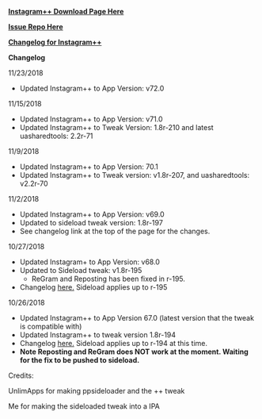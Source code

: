 
**[Instagram++ Download Page Here](https://github.com/JMccormick264/InstagramPP/releases)**

**[Issue Repo Here](https://github.com/eni9889/IG-PP-Issues)**

**[Changelog for Instagram++](https://beta.unlimapps.com/changes/com.unlimapps.gramplus)**

**Changelog**

11/23/2018

 - Updated Instagram++ to App Version: v72.0

11/15/2018

 - Updated Instagram++ to App Version: v71.0
 - Updated Instagram++ to Tweak Version: 1.8r-210 and latest uasharedtools: 2.2r-71

11/9/2018

 - Updated Instagram++ to App Version: 70.1
 - Updated Instagram++ to Tweak version: v1.8r-207, and uasharedtools: v2.2r-70

11/2/2018

 - Updated Instagram++ to App Version: v69.0
 - Updated to sideload tweak version: 1.8r-197
 - See changelog link at the top of the page for the changes.

10/27/2018

 - Updated Instagram+ to App Version: v68.0
 - Updated to Sideload tweak: v1.8r-195
    - ReGram and Reposting has been fixed in r-195.
 - Changelog [here.](https://beta.unlimapps.com/changes/com.unlimapps.gramplus) Sideload applies up to r-195

10/26/2018

 - Updated Instagram++ to App Version 67.0 (latest version that the tweak is compatible with)
 - Updated Instagram++ to tweak version 1.8r-194
 - Changelog [here.](https://beta.unlimapps.com/changes/com.unlimapps.gramplus) Sideload applies up to r-194 at this time.
 - **Note Reposting and ReGram does NOT work at the moment. Waiting for the fix to be pushed to sideload.**

Credits:

 UnlimApps for making ppsideloader and the ++ tweak

 Me for making the sideloaded tweak into a IPA
